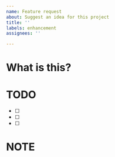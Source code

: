 ```yaml
---
name: Feature request
about: Suggest an idea for this project
title: ''
labels: enhancement
assignees: ''

---
```


# What is this?


# TODO
- [ ] 
- [ ] 
- [ ] 

# NOTE
